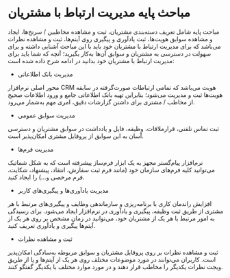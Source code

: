 # مباحث پایه مدیریت ارتباط با مشتریان 

مباحث پایه شامل تعریف دسته‌بندی مشتریان، ثبت و مشاهده مخاطبین / سرنخ‌ها، ایجاد و مشاهده سوابق هویت‌ها، ثبت یادآوری و پیگیری روی آیتم‌ها، ثبت و مشاهده نظرات می‌باشد که برای مدیریت ارتباط با مشتریان خود باید با این مباحث آشنایی داشته و برای سهولت در دسترسی به مشتریان و سوابق آن‌ها به‌کار بگیرید؛ آنچه که شما باید برای مدیریت ارتباط با مشتریان خود بدانید در ادامه شرح داده شده است:

-  مدیریت بانک اطلاعاتی
 
محور اصلی نرم‌افزار CRM هویت می‌باشد که تمامی ‌ارتباطات صورت‌گرفته در سابقه هویت‌ها ثبت و مدیریت می‌شود؛ بنابراین تهیه بانک اطلاعاتی جامع و ورود اطلاعات صحیح از مخاطب / مشتری برای داشتن گزارشات دقیق، امری مهم به‌شمار می‌رود.
 
- مدیریت سوابق عمومی

ثبت تماس تلفنی، قرارملاقات، وظیفه، فایل و یادداشت در سوابق مشتریان و دسترسی آسان به این سوابق از پروفایل مشتری امکان‌پذیر است.

- مدیریت فرم‌ها

نرم‌افزار پیام‌گستر مجهز به یک ابزار فرم‌ساز پیشرفته است که به شکل شماتیک می‌توانید کلیه فرم‌های سازمان خود (مانند فرم ثبت سفارش، انتقاد، پیشنهاد، شکایت، فرم مرخصی و...) را ایجاد کنید.

-  	مدیریت یادآوری‌ها و پیگیری‌های کاربر

افزایش راندمان کاری با برنامه‌ریزی و سازماندهی وظایف و پیگیری‌های مرتبط با هر مشتری از طریق ثبت وظیفه، پیگیری و یادآوری در نرم‌افزار ایجاد می‌شود. برای رسیدگی به امور مرتبط با هر یک از مشتریان خود، می‌توانید در زمان مشخص بر روی هر یک از آیتم‌ها پیگیری و یادآوری تعریف کنید.

-  	ثبت و مشاهده نظرات

ثبت و مشاهده نظرات بر روی پروفایل مشتریان و سوابق مربوطه به‌سادگی امکان‌پذیر است. کاربران می‌توانند در مورد موضوعات مختلف روی هر یک از آیتم‌ها و یا از طریق ویجت نظرات یکدیگر را مخاطب قرار دهند و در مورد موارد مختلف با یکدیگر گفتگو کنند.
